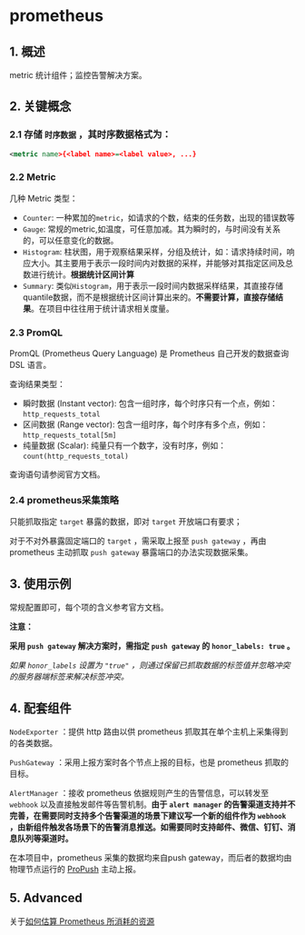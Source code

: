 # prometheus

## 1. 概述

metric 统计组件；监控告警解决方案。

## 2. 关键概念

### 2.1 存储 `时序数据` ，其时序数据格式为：

```xml
<metric name>{<label name>=<label value>, ...}
```

### 2.2 Metric

几种 Metric 类型：

- `Counter`: 一种累加的`metric`，如请求的个数，结束的任务数，出现的错误数等
- `Gauge`: 常规的metric,如温度，可任意加减。其为瞬时的，与时间没有关系的，可以任意变化的数据。
- `Histogram`: 柱状图，用于观察结果采样，分组及统计，如：请求持续时间，响应大小。其主要用于表示一段时间内对数据的采样，并能够对其指定区间及总数进行统计。**根据统计区间计算**
- `Summary`: 类似`Histogram`，用于表示一段时间内数据采样结果，其直接存储quantile数据，而不是根据统计区间计算出来的。**不需要计算，直接存储结果**。在项目中往往用于统计请求相关度量。

### 2.3 PromQL

PromQL (Prometheus Query Language) 是 Prometheus 自己开发的数据查询 DSL 语言。

查询结果类型：

- 瞬时数据 (Instant vector): 包含一组时序，每个时序只有一个点，例如：`http_requests_total`
- 区间数据 (Range vector): 包含一组时序，每个时序有多个点，例如：`http_requests_total[5m]`
- 纯量数据 (Scalar): 纯量只有一个数字，没有时序，例如：`count(http_requests_total)`

查询语句请参阅官方文档。

### 2.4 prometheus采集策略

只能抓取指定 `target` 暴露的数据，即对 `target` 开放端口有要求；

对于不对外暴露固定端口的 `target` ，需采取上报至 `push gateway` ，再由 prometheus 主动抓取 `push gateway` 暴露端口的办法实现数据采集。



## 3. 使用示例

常规配置即可，每个项的含义参考官方文档。

**注意：**

**采用 `push gateway` 解决方案时，需指定 `push gateway` 的 `honor_labels: true` 。**

*如果 `honor_labels` 设置为 `"true"` ，则通过保留已抓取数据的标签值并忽略冲突的服务器端标签来解决标签冲突。*



## 4. 配套组件

`NodeExporter` ：提供 http 路由以供 prometheus 抓取其在单个主机上采集得到的各类数据。

`PushGateway` ：采用上报方案时各个节点上报的目标，也是 prometheus 抓取的目标。

`AlertManager` ：接收 prometheus 依据规则产生的告警信息，可以转发至 `webhook` 以及直接触发邮件等告警机制。**由于 `alert manager` 的告警渠道支持并不完善，在需要同时支持多个告警渠道的场景下建议写一个新的组件作为 `webhook` ，由新组件触发各场景下的告警消息推送。如需要同时支持邮件、微信、钉钉、消息队列等渠道时。**

在本项目中，prometheus 采集的数据均来自push gateway，而后者的数据均由物理节点运行的 [ProPush](https://github.com/binacs/ProPush) 主动上报。

## 5. Advanced

关于[如何估算 Prometheus 所消耗的资源](https://www.robustperception.io/how-much-ram-does-prometheus-2-x-need-for-cardinality-and-ingestion)
